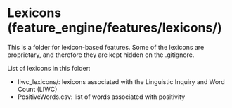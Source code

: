 # Lexicons (feature_engine/features/lexicons/)
This is a folder for lexicon-based features. Some of the lexicons are proprietary, and therefore they are kept hidden on the .gitignore. 

List of lexicons in this folder:
- liwc_lexicons/: lexicons associated with the Linguistic Inquiry and Word Count (LIWC)
- PositiveWords.csv: list of words associated with positivity
